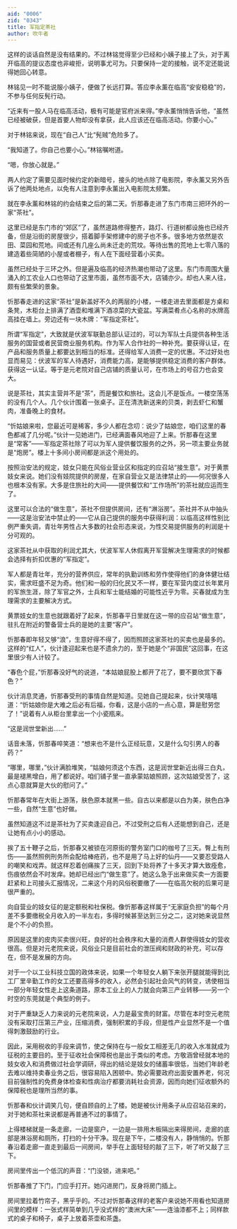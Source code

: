 ```yaml
---
aid: "0006"
zid: "0343"
title: 军指定茶社
author: 吹牛者
---
```


这样的谈话自然是没有结果的。不过林铭觉得至少已经和小姨子接上了头，对于离开临高的提议态度也非峻拒，说明事尤可为。只要保持一定的接触，说不定还能说得她回心转意。

林铭见一时不能说服小姨子，便做了长远打算。答应李永薰在临高“安安稳稳”的，不参与任何反髡行动。

“近来有一股人马在临高活动，极有可能是官府派来得。”李永薰悄悄告诉他，“虽然已经被破获，但是首要人物却没有拿获，此人应该还在临高活动。你要小心。”

对于林铭来说，现在“自己人”比“髡贼”危险多了。

“我知道了。你自己也要小心。”林铭嘱咐道。

“嗯，你放心就是。”

两人约定了需要见面时候约定的新暗号，接头的地点除了电影院，李永薰又另外告诉了他两处地点，以免有人注意到李永薰出入电影院太频繁。

就在李永薰和林铭的约会结束之后的第二天。忻那春走进了东门市南三把环外的一家“茶社”。

这里已经是东门市的“郊区”了，虽然道路修得整齐，路灯、行道树都设施也已经齐备，但是沿街的房屋很少，搭着脚手架修建中的房子也不多。很多地方依然是农田、菜园和荒地。间或还有几座么尚未迁走的荒坟。等待出售的荒地上七零八落的建造着些简陋的小屋或者棚子，有人在下面经营着小买卖。

虽然已经处于三环之外。但是遍及临高的经济热潮也带动了这里。东门市周围大量涌入的工农业人口也带动了这里市面，虽然市面不大，店铺亦少。却也人来人往，颇有些繁荣的景象。

忻那春走进的这家“茶社”是新盖好不久的两层的小楼，一楼走进去里面都是方桌和条凳，木柜台上排满了酒壶和堆满下酒凉菜的大瓷盆。写满菜肴点心名称的水牌高高挂在墙上。旁边还有一块木牌：“军指定茶社”。

所谓“军指定”，大致就是伏波军联勤总部认证过的，可以为军队士兵提供各种生活服务的国营或者民营商业服务机构。作为军人合作社的一种补充。要获得认证，在产品和服务质量上都要达到相当的标准。还得给军人消费一定的优惠。不过好处也显而易见：伏波军的军人待遇好，消费能力高，是能够提供稳定消费的客户群体。获得这一认证。等于是元老院对自己店铺的质量认可，在市场上的号召力也会变大。

说是茶社，其实主营并不是“茶”，而是餐饮和旅社。这会儿不是饭点。一楼空荡荡的没有几个人。几个伙计围着一张桌子。正在清洗新送来的贝类，剥去虾仁和蟹肉，准备晚上的食材。

“忻姑娘来啦，您最近可是稀客，多少人都在念叨：说少了姑娘您，咱们这里的春色都减了几分呢。”伙计一见她进门，已经满面春风地迎了上来。忻那春在这里是“常客”——军指定茶社除了可以为军人提供餐饮服务的之外，另一项主要业务就是“炮房”。楼上十多间小房间都是派这个用处的。

按照治安法的规定，妓女只能在风俗业营业区和指定的应召站“接生意”。对于黄票妓女来说。她们没有妓院提供的房屋，在家自营业又是法律禁止的——何况很多人也根本没有家。大多是住旅社的大间——提供餐饮和“工作场所”的茶社就应运而生了。

这里可以合法的“做生意”，茶社不但提供房间，还有“淋浴房”。茶社并不从中抽头——这是治安法中禁止的——它从自己提供的服务中获得利润：以临高这样性别比例严重失调，青壮年男性占大多数的社会形态来说，为性交易提供服务的利润是十分可观的。

这家茶社从中获取的利润尤其大，伏波军军人休假离开军营解决生理需求的时候都会选择有折扣优惠的“军指定”。

军人都是青壮年，充分的营养供应，常年的执勤训练和劳作使得他们的身体健壮结实，需求旺盛不足为奇。他们和一般的归化民又不一样，要在军营内度过长年累月的军旅生涯，除了军官之外，士兵和军士能结婚的可能性近乎为零。买春就成为生理需求的主要解决方式。

黄票妓女的生意也就跟着好了起来，忻那春平日里就在这一带的应召站“做生意”，驻扎在附近的警备营士兵的是她的主要“客户”。

忻那春即年轻又够“浪”，生意好得不得了，因而照顾这家茶社的买卖也是最多的。这样的“红人”，伙计逢迎起来也是不遗余力的，至于她是个“非国民”这回事，在这里很少有人计较了。

“春色个屁，”忻那春没好气的说道，“本姑娘屁股上都开了花了，要不要欣赏下春色？”

伙计消息灵通，忻那春受刑的事情自然是知道。见她自己提起来，伙计笑嘻嘻道：“忻姑娘你是大难之后必有后福，你看，这是小店的一点心意，算是慰劳您了！”说着有人从柜台里拿出一个小瓷瓶来。

“这是润世堂新出……”

话音未落，忻那春啐笑道：“想来也不是什么正经玩意，又是什么勾引男人的春药？”

“哪里，哪里，”伙计满脸堆笑，“姑娘何须这个东西，这是润世堂新近出得三白丸，最是褪黑增白，用了都说好。咱们铺子里一直承蒙姑娘照顾，这次姑娘受苦了，这点心意就算是大伙的慰问了。”

忻那春常年在大街上游荡，肤色原本就黑一些。自古以来都是以白为美，肤色白净一些，自然“生意”也好做。

虽然知道这不过是茶社为了买卖逢迎自己，不过受刑之后有人还能想到自己，还是让她有点小小的感动。

挨了五十鞭子之后，忻那春又被锁在河原街的警务室门口的枷号了三天。臀上有刑伤——虽然照例刑务所会配给棒疮药，也不是用了马上好的仙丹——又要忍受路人的嘲笑和戏弄。就这样忍着创痛挨了三天，回到下处将养了十多天才算大致痊愈，伤痕依然会不时发痒。她却已经出门“做生意”了。她这么急于出来做买卖一方面要赶紧和上司接头汇报情况，二来这个月的风俗税要缴了——在临高欠税的后果可是很严重的。

向自营业的妓女征的是定额税和社保税。像忻那春这样属于“无家庭负担”的每个月差不多要缴税全月收入的一半左右，多得时候甚至达到三分之二，这对她来说显然是个不小的负担。

原因是这里的皮肉买卖很兴旺，良好的社会秩序和大量的消费人群使得妓女的营收很高。但是对元老院来说，风俗业只是目前社会的泄压阀和财政的补充，可以存在，但不是发展的方向。

对于一个以工业科技立国的政体来说，如果一个年轻女人躺下来张开腿就能得到比工厂里辛勤工作的女工还要高得多的收入，必然会引起社会风气的转变，诱使相当一部分年轻女性走上这条道路，原本工业上的人力就会向第三产业转移——另一个时空的东莞就是个典型的例子。

对于严重缺乏人力来说的元老院来说，人力是最宝贵的财富。尽管在本时空元老院没有采取打压第三产业，压缩消费，强制积累的手段，但是性产业显然不是一个值得刺激鼓励的行业。

因此，采用税收的手段来调节，使之保持在与一般女工相差无几的收入水准就成为征税的主要目的。至于征收社会保障税也是出于类似的考虑。方敬涵曾经就本地的妓女收入和消费做过社会学调研，得出的结论是妓女的储蓄率很低，当她们年龄老去难以维持卖春业务之后，很容易陷入困顿中。势必需要政府出面安置养老，何况目前强制性的免费身体检查和性病治疗都要消耗社会资源，因而向她们征收额外的保障税也是理所当然的事。

忻那春和伙计调笑几句，便自顾自的上了楼。她是被伙计用条子从应召站召来的，对于她和茶社来说都是再普通不过的事情了。

上得楼梯就是一条走廊，一边是窗户，一边是一排用木板隔出来得房间，走廊的底部是淋浴房和厕所，打扫的十分干净。现在是下午，二楼没有人，静悄悄的。忻那春沿着走廊一直走到最后一间房间，举手在上面轻轻的敲了三下，听了听又敲了三下。

房间里传出一个低沉的声音：“门没锁，进来吧。”

忻那春推了下门，门应手打开。她闪进房门，反身将房门插上。

房间里拉着竹帘子，黑乎乎的。不过对忻那春这样的老客户来说她不用看也知道房间里的模样：一张式样简单到几乎没式样的“澳洲大床”——连油漆都不上；同样款式的桌子和椅子，桌子上放着茶壶和茶盏。
